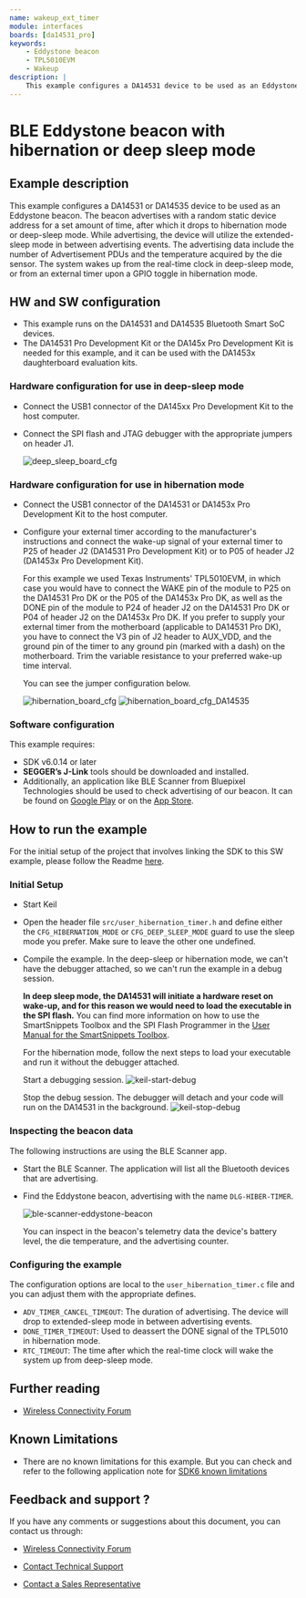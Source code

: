 ```yaml
---
name: wakeup_ext_timer
module: interfaces
boards: [da14531_pro]
keywords:
    - Eddystone beacon
    - TPL5010EVM 
    - Wakeup
description: |
    This example configures a DA14531 device to be used as an Eddystone beacon.
---
```


# BLE Eddystone beacon with hibernation or deep sleep mode

## Example description

This example configures a DA14531 or DA14535 device to be used as an Eddystone beacon. The beacon advertises with a random static device address for a set amount of time, after which it drops to hibernation mode or deep-sleep mode. While advertising, the device will utilize the extended-sleep mode in between advertising events. The advertising data include the number of Advertisement PDUs and the temperature acquired by the die sensor. The system wakes up from the real-time clock in deep-sleep mode, or from an external timer upon a GPIO toggle in hibernation mode.

## HW and SW configuration
- This example runs on the DA14531 and DA14535 Bluetooth Smart SoC devices.	
- The DA14531 Pro Development Kit or the DA145x Pro Development Kit is needed for this example, and it can be used with the DA1453x daughterboard evaluation kits.

### Hardware configuration for use in deep-sleep mode

- Connect the USB1 connector of the DA145xx Pro Development Kit to the host computer.
- Connect the SPI flash and JTAG debugger with the appropriate jumpers on header J1.
	
	![deep_sleep_board_cfg](assets/deep_sleep_cfg.svg)


### Hardware configuration for use in hibernation mode

- Connect the USB1 connector of the DA14531 or DA1453x Pro Development Kit to the host computer.
- Configure your external timer according to the manufacturer's instructions and connect the wake-up signal of your external timer to P25 of header J2 (DA14531 Pro Development Kit) or to P05 of header J2 (DA1453x Pro Development Kit). 

	For this example we used Texas Instruments' TPL5010EVM, in which case you would have to connect the WAKE pin of the module to P25 on the DA14531 Pro DK or the P05 of the DA1453x Pro DK, as well as the DONE pin of the module to P24 of header J2 on the DA14531 Pro DK or P04 of header J2 on the DA1453x Pro DK. If you prefer to supply your external timer from the motherboard (applicable to DA14531 Pro DK), you have to connect the V3 pin of J2 header to AUX_VDD, and the ground pin of the timer to any ground pin (marked with a dash) on the motherboard. Trim the variable resistance to your preferred wake-up time interval.

	You can see the jumper configuration below.

	![hibernation_board_cfg](assets/hibernation_cfg.svg)
	![hibernation_board_cfg_DA14535](assets/hibernation_cfg_DA14535.svg)

### Software configuration

 This example requires:
 - SDK v6.0.14 or later
 - **SEGGER’s J-Link** tools should be downloaded and installed.
 - Additionally, an application like BLE Scanner from Bluepixel Technologies should be used to check advertising of our beacon. It can be found on [Google Play](https://play.google.com/store/apps/details?id=com.macdom.ble.blescanner) or on the [App Store](https://apps.apple.com/us/app/ble-scanner-4-0/id1221763603).

## How to run the example

For the initial setup of the project that involves linking the SDK to this SW example, please follow the Readme [here](https://github.com/dialog-semiconductor/BLE_SDK6_examples).

### Initial Setup

 - Start Keil
 - Open the header file ``src/user_hibernation_timer.h`` and define either the ``CFG_HIBERNATION_MODE`` or ``CFG_DEEP_SLEEP_MODE`` guard to use the sleep mode you prefer. Make sure to leave the other one undefined.
 - Compile the example. In the deep-sleep or hibernation mode, we can't have the debugger attached, so we can't run the example in a debug session. 
 
	**In deep sleep mode, the DA14531 will initiate a hardware reset on wake-up, and for this reason we would need to load the executable in the SPI flash.** You can find more information on how to use the SmartSnippets Toolbox and the SPI Flash Programmer in the [User Manual for the SmartSnippets Toolbox](http://lpccs-docs.dialog-semiconductor.com/SmartSnippetsToolbox5.0.8_UM/index.html).

 	For the hibernation mode, follow the next steps to load your executable and run it without the debugger attached. 

    Start a debugging session.
	![keil-start-debug](assets/keil-start-debug-session.png)

	Stop the debug session. The debugger will detach and your code will run on the DA14531 in the background.
	![keil-stop-debug](assets/keil-stop-debug-session.png)

 ### Inspecting the beacon data
 The following instructions are using the BLE Scanner app.
 - Start the BLE Scanner. The application will list all the Bluetooth devices that are advertising. 
 - Find the Eddystone beacon, advertising with the name ``DLG-HIBER-TIMER``.
 	
	 ![ble-scanner-eddystone-beacon](assets/ble-scanner-eddystone-beacon.jpg)

   You can inspect in the beacon's telemetry data the device's battery level, the die temperature, and the advertising counter.

### Configuring the example
The configuration options are local to the ``user_hibernation_timer.c`` file and you can adjust them with the appropriate defines.

- ``ADV_TIMER_CANCEL_TIMEOUT``: The duration of advertising. The device will drop to extended-sleep mode in between advertising events.
- ``DONE_TIMER_TIMEOUT``: Used to deassert the DONE signal of the TPL5010 in hibernation mode.
- ``RTC_TIMEOUT``: The time after which the real-time clock will wake the system up from deep-sleep mode.

## Further reading

- [Wireless Connectivity Forum](https://lpccs-docs.renesas.com/lpc_docs_index/DA145xx.html)



## Known Limitations

- There are no known limitations for this example. But you can check and refer to the following application note for
[SDK6 known limitations](https://lpccs-docs.renesas.com/sdk6_kll/index.html)

## Feedback and support ?

If you have any comments or suggestions about this document, you can contact us through:

- [Wireless Connectivity Forum](https://community.renesas.com/wireles-connectivity)

- [Contact Technical Support](https://www.renesas.com/eu/en/support?nid=1564826&issue_type=technical)

- [Contact a Sales Representative](https://www.renesas.com/eu/en/buy-sample/locations)


